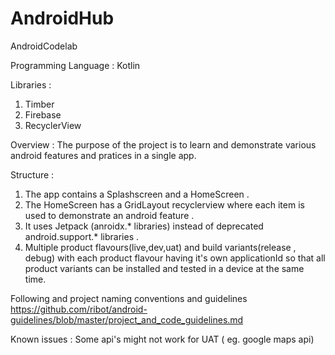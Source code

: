 # AndroidHub

AndroidCodelab

Programming Language :
Kotlin

Libraries :
1. Timber
2. Firebase
3. RecyclerView

Overview :
The purpose of the project is to learn and demonstrate various android features and pratices in a single app.

Structure :
1. The app contains a Splashscreen and a HomeScreen .
2. The HomeScreen has a GridLayout recyclerview where each item is used to demonstrate an android feature .
3. It uses Jetpack (anroidx.* libraries) instead of deprecated android.support.* libraries .
4. Multiple product flavours(live,dev,uat) and build variants(release , debug) with each product flavour having it's own applicationId so that all product variants can be installed and tested in a device at the same time.

Following and project naming conventions and guidelines 
https://github.com/ribot/android-guidelines/blob/master/project_and_code_guidelines.md

Known issues : Some api's might not work for UAT ( eg. google maps api)